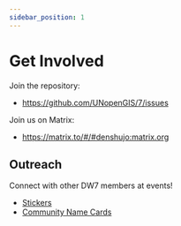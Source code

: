 ```yaml
---
sidebar_position: 1
---
```


# Get Involved

Join the repository:

- https://github.com/UNopenGIS/7/issues

Join us on Matrix:

- https://matrix.to/#/#denshujo:matrix.org

## Outreach
Connect with other DW7 members at events!
- [Stickers](https://github.com/UNopenGIS/7/issues/88)
- [Community Name Cards](https://github.com/UNopenGIS/7/issues/115)